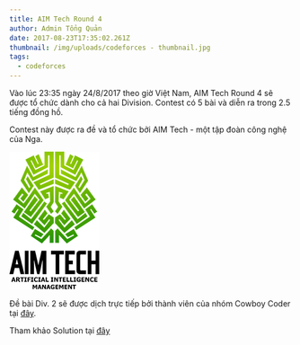 ```yaml
---
title: AIM Tech Round 4
author: Admin Tổng Quản
date: 2017-08-23T17:35:02.261Z
thumbnail: /img/uploads/codeforces - thumbnail.jpg
tags:
  - codeforces
---
```

Vào lúc 23:35 ngày 24/8/2017 theo giờ Việt Nam, AIM Tech Round 4 sẽ được tổ chức dành cho cả hai Division. Contest có 5 bài và diễn ra trong 2.5 tiếng đồng hồ.

Contest này được ra đề và tổ chức bởi AIM Tech - một tập đoàn công nghệ của Nga.

![undefined](/img/uploads/codeforces_aim_tech_round_image.jpg)

Đề bài Div. 2 sẽ được dịch trực tiếp bởi thành viên của nhóm Cowboy Coder tại [đây](http://cogismith.com/zqt).

Tham khảo Solution tại [đây](http://cogismith.com/1RyN)


